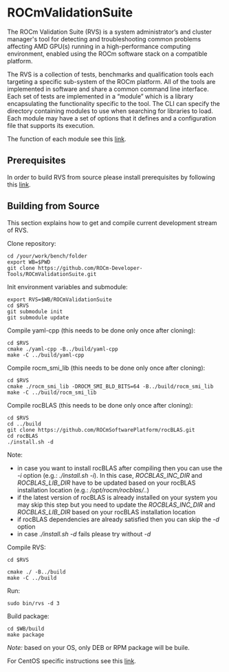 # ROCmValidationSuite
The ROCm Validation Suite (RVS) is a system administrator’s and cluster manager's tool for detecting and troubleshooting common problems affecting AMD GPU(s) running in a high-performance computing environment, enabled using the ROCm software stack on a compatible platform.

The RVS is a collection of tests, benchmarks and qualification tools each targeting a specific sub-system of the ROCm platform. All of the tools are implemented in software and share a common command line interface. Each set of tests are implemented in a “module” which is a library encapsulating the functionality specific to the tool. The CLI can specify the directory containing modules to use when searching for libraries to load. Each module may have a set of options that it defines and a configuration file that supports its execution.

The function of each module see this [link](./FEATURES.md).

## Prerequisites

In order to build RVS from source please install prerequisites by following
this [link](./PREREQUISITES.md).

## Building from Source
This section explains how to get and compile current development stream of RVS.

Clone repository:

    cd /your/work/bench/folder
    export WB=$PWD
    git clone https://github.com/ROCm-Developer-Tools/ROCmValidationSuite.git
    
Init environment variables and submodule:

    export RVS=$WB/ROCmValidationSuite
    cd $RVS
    git submodule init
    git submodule update
    
Compile yaml-cpp (this needs to be done only once after cloning):

    cd $RVS
    cmake ./yaml-cpp -B../build/yaml-cpp
    make -C ../build/yaml-cpp

Compile rocm_smi_lib (this needs to be done only once after cloning):

    cd $RVS
    cmake ./rocm_smi_lib -DROCM_SMI_BLD_BITS=64 -B../build/rocm_smi_lib
    make -C ../build/rocm_smi_lib

Compile rocBLAS (this needs to be done only once after cloning):

    cd $RVS
    cd ../build
    git clone https://github.com/ROCmSoftwarePlatform/rocBLAS.git
    cd rocBLAS
    ./install.sh -d

Note:
- in case you want to install rocBLAS after compiling then you can use the _-i_ option (e.g.: _./install.sh -i_). In this case, _ROCBLAS_INC_DIR_ and _ROCBLAS_LIB_DIR_ have to be updated based on your rocBLAS installation location (e.g.: _/opt/rocm/rocblas/.._)
- if the latest version of rocBLAS is already installed on your system you may skip this step but you need to update the _ROCBLAS_INC_DIR_ and _ROCBLAS_LIB_DIR_ based on your rocBLAS installation location
- if rocBLAS dependencies are already satisfied then you can skip the _-d_ option
- in case _./install.sh -d_ fails please try without _-d_

Compile RVS:

    cd $RVS

    cmake ./ -B../build    
    make -C ../build

Run:

    sudo bin/rvs -d 3

Build package:

    cd $WB/build
    make package

_Note:_ based on your OS, only DEB or RPM package will be buile.

For CentOS specific instructions see this [link](./CentOS.md).

